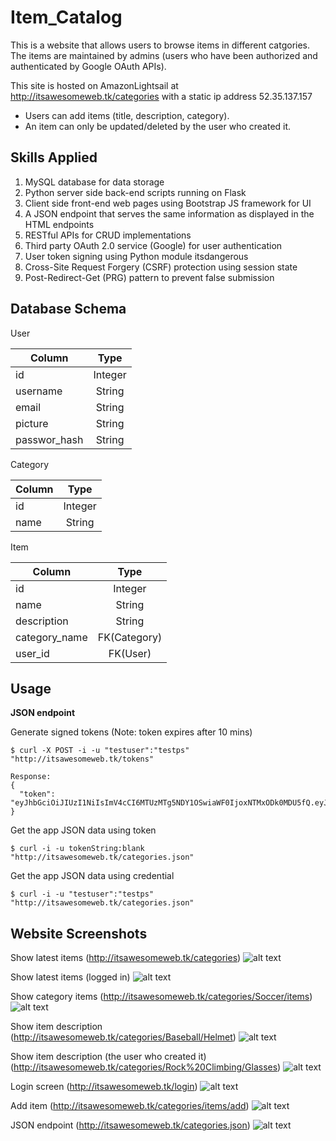 # Item_Catalog
This is a website that allows users to browse items in different catgories. The items are maintained by admins (users who have been authorized and authenticated by Google OAuth APIs). 

This site is hosted on AmazonLightsail at http://itsawesomeweb.tk/categories with a static ip address 52.35.137.157
- Users can add items (title, description, category).
- An item can only be updated/deleted by the user who created it.

## Skills Applied
1. MySQL database for data storage
2. Python server side back-end scripts running on Flask
3. Client side front-end web pages using Bootstrap JS framework for UI
4. A JSON endpoint that serves the same information as displayed in the HTML endpoints
4. RESTful APIs for CRUD implementations
5. Third party OAuth 2.0 service (Google) for user authentication
6. User token signing using Python module itsdangerous
7. Cross-Site Request Forgery (CSRF) protection using session state
8. Post-Redirect-Get (PRG) pattern to prevent false submission

## Database Schema
User

| Column        | Type          |
| ------------- |:-------------:|
| id            | Integer       |
| username      | String        |
| email         | String        |
| picture       | String        |
| passwor_hash  | String        |

Category

| Column        | Type          |
| ------------- |:-------------:|
| id            | Integer       |
| name          | String        |

Item

| Column        | Type          |
| ------------- |:-------------:|
| id            | Integer       |
| name          | String        |
| description   | String        |
| category_name | FK(Category)  |
| user_id       | FK(User)      |

## Usage

**JSON endpoint**

Generate signed tokens (Note: token expires after 10 mins)
```
$ curl -X POST -i -u "testuser":"testps" "http://itsawesomeweb.tk/tokens"

Response:
{
  "token": "eyJhbGciOiJIUzI1NiIsImV4cCI6MTUzMTg5NDY1OSwiaWF0IjoxNTMxODk0MDU5fQ.eyJpZCI6MX0.66mzV4LW6t3BsQMY2tYuBQ3xx8zZiNlPRf5M6IB5uro"
}
```

Get the app JSON data using token
```
$ curl -i -u tokenString:blank "http://itsawesomeweb.tk/categories.json"
```

Get the app JSON data using credential
```
$ curl -i -u "testuser":"testps" "http://itsawesomeweb.tk/categories.json"
```

## Website Screenshots
Show latest items (http://itsawesomeweb.tk/categories)
![alt text](figures/show_latest.png "Show latest items")

Show latest items (logged in) 
![alt text](figures/show_latest_logged_in.png "Show latest items logged in")

Show category items (http://itsawesomeweb.tk/categories/Soccer/items)
![alt text](figures/show_category.png "show category")

Show item description (http://itsawesomeweb.tk/categories/Baseball/Helmet)
![alt text](figures/show_description_hide.png "show description hide")

Show item description (the user who created it) (http://itsawesomeweb.tk/categories/Rock%20Climbing/Glasses)
![alt text](figures/show_description.png "show description")

Login screen (http://itsawesomeweb.tk/login)
![alt text](figures/login.png "login")

Add item (http://itsawesomeweb.tk/categories/items/add)
![alt text](figures/add.png "add")

JSON endpoint (http://itsawesomeweb.tk/categories.json)
![alt text](figures/json_endpoint.png "json endpoint")
